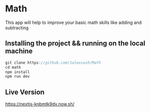 # Math

This app will help to improve your basic math skills like adding and subtracting

## Installing the project && running on the local machine
```js
git clone https://github.com/1alexvash/Math
cd math
npm install
npm run dev

```

## Live Version

https://nextjs-knbmtk9dv.now.sh/
